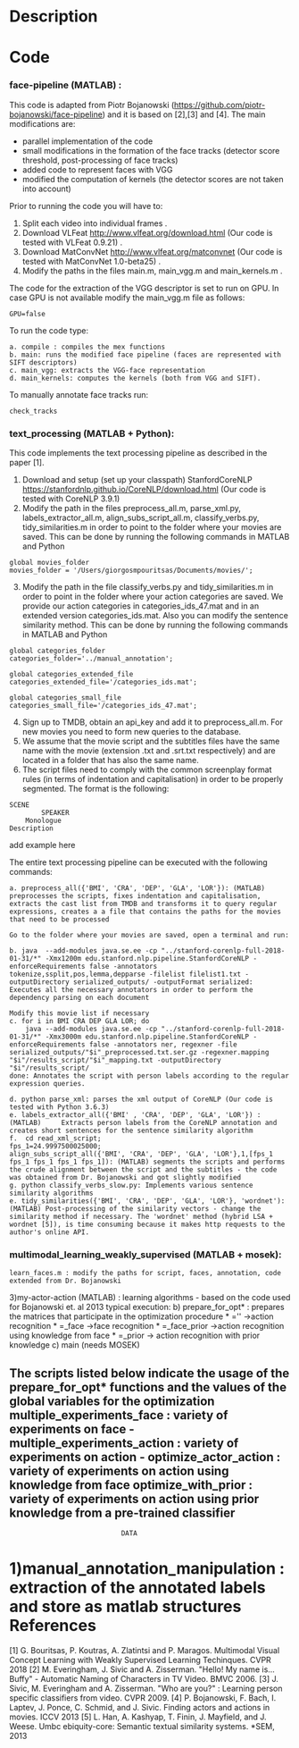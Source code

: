 Description
=====================================
Code
=====================================
### face-pipeline (MATLAB) :
This code is adapted from Piotr Bojanowski (https://github.com/piotr-bojanowski/face-pipeline) and it is based on [2],[3] and [4]. The main modifications are:

- parallel implementation of the code
- small modifications in the formation of the face tracks (detector score threshold, post-processing of face tracks)
- added code to represent faces with VGG
- modified the computation of kernels (the detector scores are not taken into account)

Prior to running the code you will have to:

1. Split each video into individual frames .
2. Download VLFeat http://www.vlfeat.org/download.html (Our code is tested with VLFeat 0.9.21) .
3. Download MatConvNet http://www.vlfeat.org/matconvnet (Our code is tested with MatConvNet 1.0-beta25) .
4. Modify the paths in the files main.m, main_vgg.m and main_kernels.m .

The code for the extraction of the VGG descriptor is set to run on GPU. In case GPU is not available modify the main_vgg.m file as follows:
```
GPU=false
```
To run the code type:
```
a. compile : compiles the mex functions
b. main: runs the modified face pipeline (faces are represented with SIFT descriptors)
c. main_vgg: extracts the VGG-face representation
d. main_kernels: computes the kernels (both from VGG and SIFT).
```

To manually annotate face tracks run:
```
check_tracks
```

### text_processing (MATLAB + Python):
This code implements the text processing pipeline as described in the paper [1].

1. Download and setup (set up your classpath) StanfordCoreNLP https://stanfordnlp.github.io/CoreNLP/download.html (Our code is tested with CoreNLP 3.9.1)
2. Modify the path in the files preprocess_all.m, parse_xml.py, labels_extractor_all.m, align_subs_script_all.m, classify_verbs.py, tidy_similarities.m in order to point to the folder where your movies are saved. This can be done by running the following commands in MATLAB and Python
```
global movies_folder
movies_folder = '/Users/giorgosmpouritsas/Documents/movies/';
```
3. Modify the path in the file classify_verbs.py and tidy_similarities.m in order to point in the folder where your action categories are saved. We provide our action categories in categories_ids_47.mat and in an extended version categories_ids.mat. Also you can modify the sentence similarity method. This can be done by running the following commands in MATLAB and Python
```
global categories_folder
categories_folder='../manual_annotation';

global categories_extended_file
categories_extended_file='/categories_ids.mat';

global categories_small_file
categories_small_file='/categories_ids_47.mat';
```
4. Sign up to TMDB, obtain an api_key and add it to preprocess_all.m. For new movies you need to form new queries to the database.
5. We assume that the movie script and the subtitles files have the same name with the movie (extension .txt and .srt.txt respectively) and are located in a folder that has also the same name.
6. The script files need to comply with the common screenplay format rules (in terms of indentation and capitalisation) in order to be properly segmented. The format is the following:

```
SCENE
        SPEAKER
	Monologue
Description
```
add example here


The entire text processing pipeline can be executed with the following commands:

```
a. preprocess_all({'BMI', 'CRA', 'DEP', 'GLA', 'LOR'}):	(MATLAB) preprocesses the scripts, fixes indentation and capitalisation, extracts the cast list from TMDB and transforms it to query regular expressions, creates a a file that contains the paths for the movies that need to be processed
```

```
Go to the folder where your movies are saved, open a terminal and run:

b. java  --add-modules java.se.ee -cp "../stanford-corenlp-full-2018-01-31/*" -Xmx1200m edu.stanford.nlp.pipeline.StanfordCoreNLP -enforceRequirements false -annotators tokenize,ssplit,pos,lemma,depparse -filelist filelist1.txt -outputDirectory serialized_outputs/ -outputFormat serialized:  Executes all the necessary annotators in order to perform the dependency parsing on each document

Modify this movie list if necessary
c. for i in BMI CRA DEP GLA LOR; do
	java --add-modules java.se.ee -cp "../stanford-corenlp-full-2018-01-31/*" -Xmx3000m edu.stanford.nlp.pipeline.StanfordCoreNLP -enforceRequirements false -annotators ner, regexner -file 	serialized_outputs/"$i"_preprocessed.txt.ser.gz -regexner.mapping "$i"/results_script/"$i"_mapping.txt -outputDirectory "$i"/results_script/
done: Annotates the script with person labels according to the regular expression queries.
```

```
d. python parse_xml: parses the xml output of CoreNLP (Our code is tested with Python 3.6.3)
e. labels_extractor_all({'BMI' , 'CRA', 'DEP', 'GLA', 'LOR'}) :(MATLAB) 	Extracts person labels from the CoreNLP annotation and creates short sentences for the sentence similarity algorithm
f.  cd read_xml_script;
fps_1=24.9997500025000;
align_subs_script_all({'BMI', 'CRA', 'DEP', 'GLA', 'LOR'},1,[fps_1 fps_1 fps_1 fps_1 fps_1]): (MATLAB) segments the scripts and performs the crude alignment between the script and the subtitles - the code was obtained from Dr. Bojanowski and got slightly modified
g. python classify_verbs_slow.py: Implements various sentence similarity algorithms
e. tidy_similarities({'BMI', 'CRA', 'DEP', 'GLA', 'LOR'}, 'wordnet'): (MATLAB) Post-processing of the similarity vectors - change the similarity method if necessary. The 'wordnet' method (hybrid LSA + wordnet [5]), is time consuming because it makes http requests to the author's online API.
```

### multimodal_learning_weakly_supervised (MATLAB + mosek):


```
learn_faces.m : modify the paths for script, faces, annotation, code extended from Dr. Bojanowski
```

3)my-actor-action (MATLAB) : learning algorithms - based on the code used for Bojanowski et. al 2013
	typical execution:
	b) 	prepare_for_opt* :	prepares the matrices that participate in the optimization procedure
							* ='' ->action recognition
							* =_face ->face recognition
							* =_face_prior ->action recognition using knowledge from face
							* =_prior -> action recognition with prior knowledge
	c)	main (needs MOSEK)

The scripts listed below indicate the usage of the prepare_for_opt* functions and the values of the global variables for the optimization
multiple_experiments_face : variety of experiments on face -
multiple_experiments_action : variety of experiments on action -
optimize_actor_action :		variety of experiments on action using knowledge from face
optimize_with_prior : variety of experiments on action using prior knowledge from a pre-trained classifier
------------------------------------------------------------------------------------------------------------------
								DATA
1)manual_annotation_manipulation : extraction of the annotated labels and store as matlab structures
References
=====================================
[1] G. Bouritsas, P. Koutras, A. Zlatintsi and P. Maragos. Multimodal Visual Concept Learning with Weakly Supervised Learning Techinques. CVPR 2018
[2] M. Everingham, J. Sivic and A. Zisserman. "Hello! My name is... Buffy" - Automatic Naming of Characters in TV Video. BMVC 2006.
[3] J. Sivic, M. Everingham and A. Zisserman. "Who are you?" : Learning person specific classifiers from video. CVPR 2009.
[4] P. Bojanowski, F. Bach, I. Laptev, J. Ponce, C. Schmid, and J. Sivic. Finding actors and actions in movies. ICCV 2013
[5] L. Han, A. Kashyap, T. Finin, J. Mayfield, and J. Weese.
Umbc ebiquity-core: Semantic textual similarity systems. *SEM, 2013
